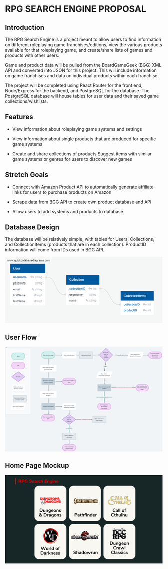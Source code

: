 # RPG SEARCH ENGINE PROPOSAL #

## Introduction ##

The RPG Search Engine is a project meant to allow users to find information on different roleplaying game franchises/editions, view the various products available for that roleplaying game, and create/share lists of games and products with other users.

Game and product data will be pulled from the BoardGameGeek (BGG) XML API and converted into JSON for this project. This will include information on game franchises and data on individual products within each franchise.

The project will be completed using React Router for the front end, Node/Express for the backend, and PostgreSQL for the database. The PostgreSQL database will house tables for user data and their saved game collections/wishlists.

## Features ##

- View information about roleplaying game systems and settings

- View information about single products that are produced for specific game systems

- Create and share collections of products
Suggest items with similar game systems or genres for users to discover new games

## Stretch Goals ##

- Connect with Amazon Product API to automatically generate affiliate links for users to purchase products on Amazon

- Scrape data from BGG API to create own product database and API

- Allow users to add systems and products to database

## Database Design ##

The database will be relatively simple, with tables for Users, Collections, and CollectionItems (products that are in each collection). ProductID information will come from IDs used in BGG API.

![](./images/db.png)

## User Flow ##

![](./images/userflow.png)

## Home Page Mockup ##

![](./images/mockup.png)

